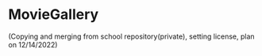 # MovieGallery
(Copying and merging from school repository(private), setting license, plan on 12/14/2022)
